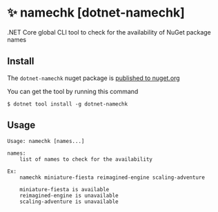 # ✨ namechk [dotnet-namechk]

.NET Core global CLI tool to check for the availability of NuGet package names

## Install

The `dotnet-namechk` nuget package is [published to nuget.org](https://www.nuget.org/packages/dotnet-namechk/)

You can get the tool by running this command

`$ dotnet tool install -g dotnet-namechk`

## Usage

    Usage: namechk [names...]

    names:
        list of names to check for the availability

    Ex:
        namechk miniature-fiesta reimagined-engine scaling-adventure

        miniature-fiesta is available
        reimagined-engine is unavailable
        scaling-adventure is unavailable
